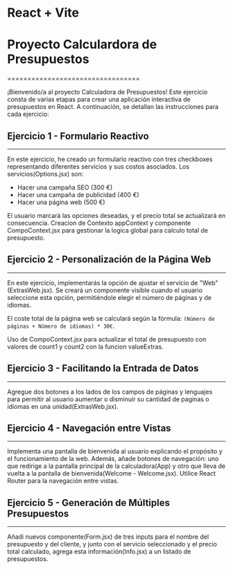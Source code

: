 # React + Vite

# Proyecto Calculardora de Presupuestos
=================================

¡Bienvenido/a al proyecto Calculadora de Presupuestos! Este ejercicio consta de varias etapas para crear una aplicación interactiva de presupuestos en React. A continuación, se detallan las instrucciones para cada ejercicio:

## Ejercicio 1 - Formulario Reactivo
---------------------------------

En este ejercicio, he creado un formulario reactivo con tres checkboxes representando diferentes servicios y sus costos asociados. Los servicios(Options.jsx) son:

*   Hacer una campaña SEO (300 €)
*   Hacer una campaña de publicidad (400 €)
*   Hacer una página web (500 €)

El usuario marcará las opciones deseadas, y el precio total se actualizará en consecuencia.
Creacion de Contexto appContext y componente CompoContext.jsx para gestionar la logica global para calculo total de presupuesto.

## Ejercicio 2 - Personalización de la Página Web
----------------------------------------------

En este ejercicio, implementarás la opción de ajustar el servicio de "Web"(ExtrasWeb.jsx). Se creará un componente visible cuando el usuario seleccione esta opción, permitiéndole elegir el número de páginas y de idiomas.

El coste total de la página web se calculará según la fórmula: `(Número de páginas + Número de idiomas) * 30€`.

Uso de CompoContext.jsx para actualizar el total de presupuesto con valores de count1 y count2 con la funcion valueExtras.

## Ejercicio 3 - Facilitando la Entrada de Datos
---------------------------------------------

Agregue dos botones a los lados de los campos de páginas y lenguajes para permitir al usuario aumentar o disminuir su cantidad de paginas o idiomas en una unidad(ExtrasWeb.jsx).

## Ejercicio 4 - Navegación entre Vistas
-------------------------------------

Implementa una pantalla de bienvenida al usuario explicando el propósito y el funcionamiento de la web. Además, añade botones de navegación: uno que redirige a la pantalla principal de la calculadora(App) y otro que lleva de vuelta a la pantalla de bienvenida(Welcome - Welcome.jsx). Utilice React Router para la navegación entre vistas.

## Ejercicio 5 - Generación de Múltiples Presupuestos
--------------------------------------------------

Añadi nuevos componente(Form.jsx) de tres inputs para el nombre del presupuesto y del cliente, y junto con el servicio seleccionado y el precio total calculado, agrega esta información(Info.jsx) a un listado de presupuestos.
